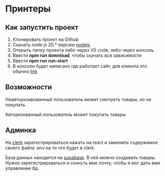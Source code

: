 # Принтеры

## Как запустить проект

1. Клонировать проект на Github
2. Скачать node js 20.\* версию [nodejs](https://nodejs.org/en/download/package-manager)
3. Открыть папку проекта либо через VS code, либо через консоль
4. Ввести **npm run download**, чтобы скачать все зависимости
5. Ввести **npm run run-start**
6. В консоли будет написано где работает сайт, для клиента это обычно [link](http://localhost:5173/)

## Возможности

Неавторизированный пользователь может смотреть товары, но не покупать

Авторизованный пользователь может покупать товары

## Админка

На [clerk](https://clerk.com/) зарегестрироваться нажать на react и заменить содержимое своего файла .env на то что будет в clerk. 

База данных находится на [supabase](https://supabase.com). В ней можно создавать товары. Нужно зарегестрироваться и скинуть мне почту, чтобы я мог дать вам управление бд.
